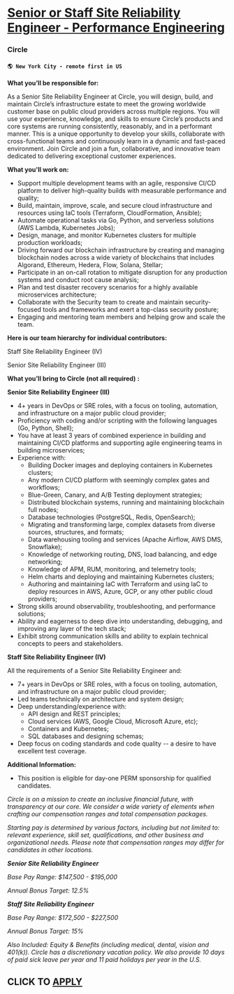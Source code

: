 # [Senior or Staff Site Reliability Engineer - Performance Engineering](https://www.remotewlb.com/apply/senior-or-staff-site-reliability-engineer-performance-engineering-112893)  
### Circle  
#### `🌎 New York City - remote first in US`  

**What you’ll be responsible for:**

As a Senior Site Reliability Engineer at Circle, you will design, build, and maintain Circle’s infrastructure estate to meet the growing worldwide customer base on public cloud providers across multiple regions. You will use your experience, knowledge, and skills to ensure Circle’s products and core systems are running consistently, reasonably, and in a performant manner. This is a unique opportunity to develop your skills, collaborate with cross-functional teams and continuously learn in a dynamic and fast-paced environment. Join Circle and join a fun, collaborative, and innovative team dedicated to delivering exceptional customer experiences.

**What you'll work on:**

  * Support multiple development teams with an agile, responsive CI/CD platform to deliver high-quality builds with measurable performance and quality;
  * Build, maintain, improve, scale, and secure cloud infrastructure and resources using IaC tools (Terraform, CloudFormation, Ansible);
  * Automate operational tasks via Go, Python, and serverless solutions (AWS Lambda, Kubernetes Jobs);
  * Design, manage, and monitor Kubernetes clusters for multiple production workloads;
  * Driving forward our blockchain infrastructure by creating and managing blockchain nodes across a wide variety of blockchains that includes Algorand, Ethereum, Hedera, Flow, Solana, Stellar;
  * Participate in an on-call rotation to mitigate disruption for any production systems and conduct root cause analysis;
  * Plan and test disaster recovery scenarios for a highly available microservices architecture;
  * Collaborate with the Security team to create and maintain security-focused tools and frameworks and exert a top-class security posture;
  * Engaging and mentoring team members and helping grow and scale the team.

**Here is our team hierarchy for individual contributors:**

Staff Site Reliability Engineer (IV)

Senior Site Reliability Engineer (III)

**What you’ll bring to Circle** **(not all required)** **:**

**Senior Site Reliability Engineer (III)**

  * 4+ years in DevOps or SRE roles, with a focus on tooling, automation, and infrastructure on a major public cloud provider;
  * Proficiency with coding and/or scripting with the following languages (Go, Python, Shell);
  * You have at least 3 years of combined experience in building and maintaining CI/CD platforms and supporting agile engineering teams in building microservices;
  * Experience with: 
    * Building Docker images and deploying containers in Kubernetes clusters;
    * Any modern CI/CD platform with seemingly complex gates and workflows;
    * Blue-Green, Canary, and A/B Testing deployment strategies;
    * Distributed blockchain systems, running and maintaining blockchain full nodes;
    * Database technologies (PostgreSQL, Redis, OpenSearch);
    * Migrating and transforming large, complex datasets from diverse sources, structures, and formats;
    * Data warehousing tooling and services (Apache Airflow, AWS DMS, Snowflake);
    * Knowledge of networking routing, DNS, load balancing, and edge networking;
    * Knowledge of APM, RUM, monitoring, and telemetry tools;
    * Helm charts and deploying and maintaining Kubernetes clusters;
    * Authoring and maintaining IaC with Terraform and using IaC to deploy resources in AWS, Azure, GCP, or any other public cloud providers;
  * Strong skills around observability, troubleshooting, and performance solutions;
  * Ability and eagerness to deep dive into understanding, debugging, and improving any layer of the tech stack;
  * Exhibit strong communication skills and ability to explain technical concepts to peers and stakeholders.

**Staff Site Reliability Engineer (IV)**

All the requirements of a Senior Site Reliability Engineer and:

  * 7+ years in DevOps or SRE roles, with a focus on tooling, automation, and infrastructure on a major public cloud provider;
  * Led teams technically on architecture and system design;
  * Deep understanding/experience with:
    * API design and REST principles;
    * Cloud services (AWS, Google Cloud, Microsoft Azure, etc);
    * Containers and Kubernetes;
    * SQL databases and designing schemas;
  * Deep focus on coding standards and code quality -- a desire to have excellent test coverage.

**Additional Information:**

  * This position is eligible for day-one PERM sponsorship for qualified candidates.

_Circle is on a mission to create an inclusive financial future, with transparency at our core. We consider a wide variety of elements when crafting our compensation ranges and total compensation packages._

_Starting pay is determined by various factors, including but not limited to: relevant experience, skill set, qualifications, and other business and organizational needs. Please note that compensation ranges may differ for candidates in other locations._

**_Senior Site Reliability Engineer_**

_Base Pay Range: $147,500 - $195,000_

_Annual Bonus Target: 12.5%_

**_Staff Site Reliability Engineer_**

_Base Pay Range: $172,500 - $227,500_

_Annual Bonus Target: 15%_

_Also Included: Equity & Benefits (including medical, dental, vision and 401(k)). Circle has a discretionary vacation policy. We also provide 10 days of paid sick leave per year and 11 paid holidays per year in the U.S._

  
## CLICK TO [APPLY](https://www.remotewlb.com/apply/senior-or-staff-site-reliability-engineer-performance-engineering-112893)

